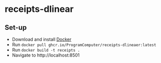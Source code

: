 # receipts-dlinear

## Set-up
* Download and install [Docker](https://docs.docker.com/engine/install/)
* Run `docker pull ghcr.io/ProgramComputer/receipts-dlineaer:latest`
* Run `docker build -t receipts .`
* Navigate to http://localhost:8501
